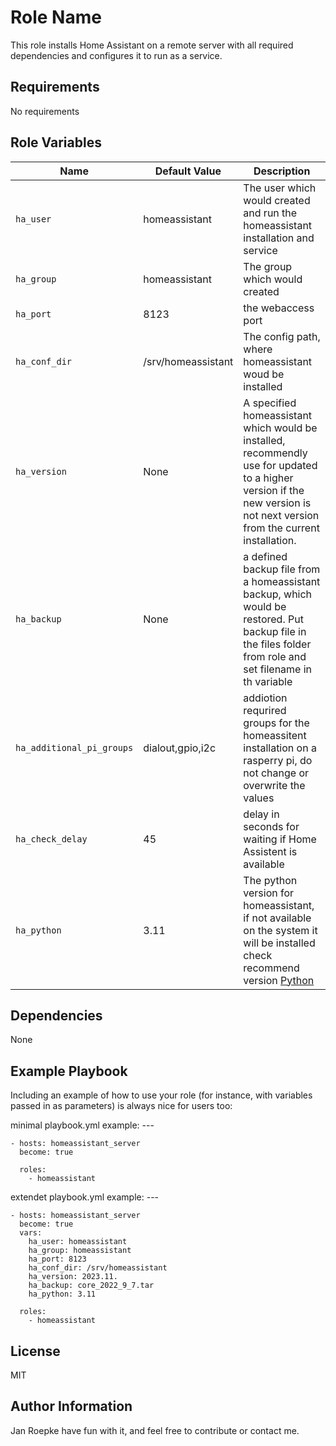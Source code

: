 # Role Name

This role installs Home Assistant on a remote server with all required dependencies and configures it to run as a service.

## Requirements

No requirements

## Role Variables

| Name                      | Default Value      | Description                                                                                                                                                               |
| ------------------------- | ------------------ | ------------------------------------------------------------------------------------------------------------------------------------------------------------------------- |
| `ha_user`                 | homeassistant      | The user which would created and run the homeassistant installation and service                                                                                           |
| `ha_group`                | homeassistant      | The group which would created                                                                                                                                             |
| `ha_port`                 | 8123               | the webaccess port                                                                                                                                                        |
| `ha_conf_dir`             | /srv/homeassistant | The config path, where homeassistant woud be installed                                                                                                                    |
| `ha_version`              | None               | A specified homeassistant which would be installed, recommendly use for updated to a higher version if the new version is not next version from the current installation. |
| `ha_backup`               | None               | a defined backup file from a homeassistant backup, which would be restored. Put backup file in the files folder from role and set filename in th variable                                                                                         |
| `ha_additional_pi_groups` | dialout,gpio,i2c   | addiotion requrired groups for the homeassitent installation on a rasperry pi, do not change or overwrite the values                                                      |
| `ha_check_delay` | 45   | delay in seconds for waiting if Home Assistent is available|
| `ha_python` | 3.11   | The python version for homeassistant, if not available on the system it will be installed check recommend version [Python](https://www.home-assistant.io/installation/macos#install-home-assistant-core)|

## Dependencies

None

## Example Playbook

Including an example of how to use your role (for instance, with variables passed in as parameters) is always nice for users too:

minimal playbook.yml example:
    ---

    - hosts: homeassistant_server
      become: true

      roles:
        - homeassistant

extendet playbook.yml example:
    ---

    - hosts: homeassistant_server
      become: true
      vars:
        ha_user: homeassistant
        ha_group: homeassistant
        ha_port: 8123
        ha_conf_dir: /srv/homeassistant
        ha_version: 2023.11.
        ha_backup: core_2022_9_7.tar
        ha_python: 3.11

      roles:
        - homeassistant

## License

MIT

## Author Information

Jan Roepke
have fun with it, and feel free to contribute or contact me.
